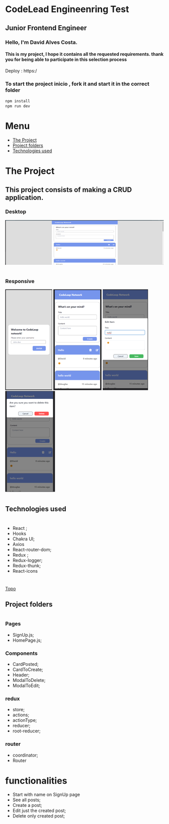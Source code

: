 # CodeLead Engineenring Test

## Junior Frontend Engineer

### Hello, I'm David Alves Costa.

#### This is my project, I hope it contains all the requested requirements. thank you for being able to participate in this selection process

Deploy : https:/

### To start the project inicio , fork it and start it in the correct folder

```
npm install
npm run dev
```

<a id="ancora"></a>

# <b> Menu </b>

- [The Project](#project)
- [Project folders](#pages)
- [Technologies used](#techused)


<a id="project"></a>

# The Project

## This project consists of making a CRUD application.

### Desktop

![home](./codeleap/src//img/desktopHome.png)

#

### Responsive

![home](./codeleap/src//img/signUp.png)
![home](./codeleap/src//img/createPost.png)
![home](./codeleap/src//img/EditIten.png)
![home](./codeleap/src//img/DeleteIten.png)

#

<a id="techused"></a>

## Technologies used

#

- React ;
- Hooks
- Chakra UI;
- Axios
- React-router-dom;
- Redux ;
- Redux-logger;
- Redux-thunk;
- React-icons

#

[Topo](#ancora)

<a id="Pages"></a>

## Project folders

#

### Pages

- SignUp.js;
- HomePage.js;

### Components

- CardPosted;
- CardToCreate;
- Header;
- ModalToDelete;
- ModalToEdit;

### redux

- store;
- actions;
- actionType;
- reducer;
- root-reducer;

### router

- coordinator;
- Router

#

<a id="techused"></a>

# functionalities

- Start with name on SignUp page
- See all posts;
- Create a post;
- Edit just the created post;
- Delete only created post;
